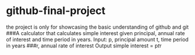 # github-final-project
the project is only for showcasing the basic understanding of github and git
###A calculator that calculates simple interest given principal, annual rate of interest and time period in years.
Input:
   p, principal amount
  t, time period in years
   ###r, annual rate of interest
Output
  simple interest = p*t*r
   
